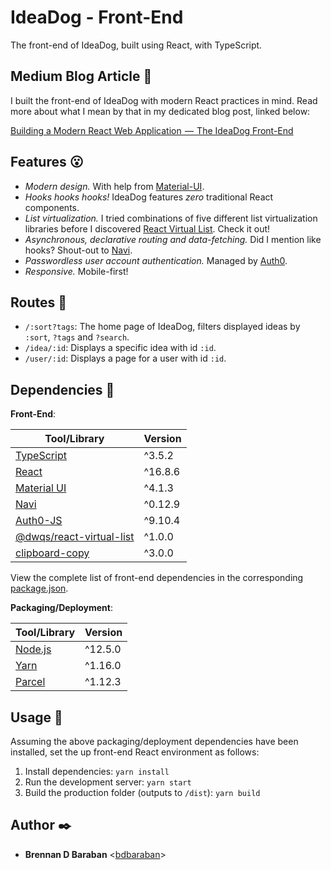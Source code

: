 # IdeaDog - Front-End

The front-end of IdeaDog, built using React, with TypeScript.

## Medium Blog Article :newspaper:

I built the front-end of IdeaDog with modern React practices in mind. Read more about what I mean by that in my dedicated blog post, linked below:

[Building a Modern React Web Application  —  The IdeaDog Front-End](https://medium.com/@bdov_/building-a-modern-react-web-application-the-ideadog-front-end-bc56dd3ca4b6)

## Features :open_mouth:

* *Modern design.* With help from [Material-UI](https://material-ui.com/).
* *Hooks hooks hooks!* IdeaDog features _zero_ traditional React components.
* *List virtualization.* I tried combinations of five different list virtualization libraries before I discovered [React Virtual List](https://www.npmjs.com/package/@dwqs/react-virtual-list). Check it out!
* *Asynchronous, declarative routing and data-fetching.* Did I mention like hooks? Shout-out to [Navi](https://frontarm.com/navi/en/).
* *Passwordless user account authentication.* Managed by [Auth0](https://auth0.com).
* *Responsive.* Mobile-first!

## Routes :light_rail:

* `/:sort?tags`: The home page of IdeaDog, filters displayed ideas by `:sort`, `?tags` and `?search`.
* `/idea/:id`: Displays a specific idea with id `:id`.
* `/user/:id`: Displays a page for a user with id `:id`.

## Dependencies :couple:

**Front-End**:

| Tool/Library             | Version |
| ------------------------ | ------- |
| [TypeScript](https://www.typescriptlang.org/) | ^3.5.2  |
| [React](https://reactjs.org/) | ^16.8.6 |
| [Material UI](https://material-ui.com/) | ^4.1.3 |
| [Navi](https://frontarm.com/navi/) | ^0.12.9 |
| [Auth0-JS](https://auth0.com) | ^9.10.4 |
| [@dwqs/react-virtual-list](https://www.npmjs.com/package/@dwqs/react-virtual-list) | ^1.0.0  |
| [clipboard-copy](https://www.npmjs.com/package/clipboard-copy) | ^3.0.0  |

View the complete list of front-end dependencies in the corresponding [package.json](./package.json).

**Packaging/Deployment**:

| Tool/Library     | Version    |
| ---------------- | ---------- |
| [Node.js](https://nodejs.org/en/) | ^12.5.0 |
| [Yarn](https://yarnpkg.com/en/) | ^1.16.0 |
| [Parcel](https://parceljs.org/) | ^1.12.3 |

## Usage :running:

Assuming the above packaging/deployment dependencies have been installed, set the up front-end React environment as follows:

1. Install dependencies: `yarn install`
2. Run the development server: `yarn start`
3. Build the production folder (outputs to `/dist`): `yarn build`

## Author :black_nib:

* __Brennan D Baraban__ <[bdbaraban](https://github.com/bdbaraban)>
